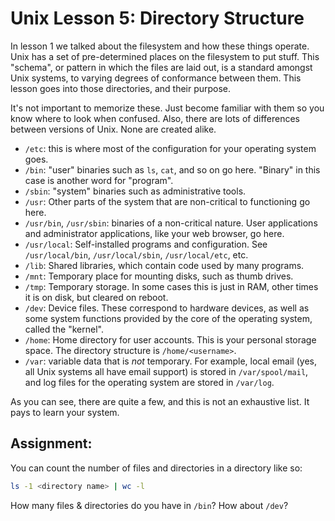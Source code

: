 # Unix Lesson 5: Directory Structure

In lesson 1 we talked about the filesystem and how these things operate. Unix has a set of pre-determined places on the filesystem to put stuff. This "schema", or pattern in which the files are laid out, is a standard amongst Unix systems, to varying degrees of conformance between them. This lesson goes into those directories, and their purpose.

It's not important to memorize these. Just become familiar with them so you know where to look when confused. Also, there are lots of differences between versions of Unix. None are created alike.

-   `/etc`: this is where most of the configuration for your operating system goes.
-   `/bin`: "user" binaries such as `ls`, `cat`, and so on go here. "Binary" in this case is another word for "program".
-   `/sbin`: "system" binaries such as administrative tools.
-   `/usr`: Other parts of the system that are non-critical to functioning go here.
-   `/usr/bin`, `/usr/sbin`: binaries of a non-critical nature. User applications and administrator applications, like your web browser, go here.
-   `/usr/local`: Self-installed programs and configuration. See `/usr/local/bin`, `/usr/local/sbin`, `/usr/local/etc`, etc.
-   `/lib`: Shared libraries, which contain code used by many programs.
-   `/mnt`: Temporary place for mounting disks, such as thumb drives.
-   `/tmp`: Temporary storage. In some cases this is just in RAM, other times it is on disk, but cleared on reboot.
-   `/dev`: Device files. These correspond to hardware devices, as well as some system functions provided by the core of the operating system, called the "kernel".
-   `/home`: Home directory for user accounts. This is your personal storage space. The directory structure is `/home/<username>`.
-   `/var`: variable data that is _not_ temporary. For example, local email (yes, all Unix systems all have email support) is stored in `/var/spool/mail`, and log files for the operating system are stored in `/var/log`.

As you can see, there are quite a few, and this is not an exhaustive list. It pays to learn your system.

## Assignment:

You can count the number of files and directories in a directory like so:

```bash
ls -1 <directory name> | wc -l
```

How many files & directories do you have in `/bin`? How about `/dev`?
